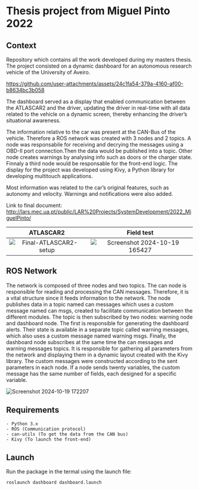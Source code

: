 # Thesis project from Miguel Pinto 2022

## Context

Repository which contains all the work developed during my masters thesis. The project consisted on a dynamic dashboard for an autonomous research vehicle of the University of Aveiro.

https://github.com/user-attachments/assets/24c1fa54-379a-4160-af00-b8634bc3b058

The dashboard served as a display that enabled communication between the ATLASCAR2 and the driver, updating the driver in real-time with all data related to the vehicle on a dynamic screen, thereby enhancing the driver’s situational awareness.

The information relative to the car was present at the CAN-Bus of the vehicle. Therefore a ROS network was created with 3 nodes and 2 topics. A node was responsabile for receiving and decrying the messages using a OBD-II port connection.Then the data would be published into a topic.  Other node creates warnings by analysing info such as doors or the charger state. Finnaly a third node would be responsable for the front-end logic. The display for the project was developed using Kivy, a Python library for developing multitouch applications.

Most information was related to the car’s original features, such as autonomy and velocity. Warnings and notifications were also added.

Link to final document: http://lars.mec.ua.pt/public/LAR%20Projects/SystemDevelopment/2022_MiguelPinto/

|                                                ATLASCAR2                                                |                                                   Field test                                                   |
| :-----------------------------------------------------------------------------------------------------: | :------------------------------------------------------------------------------------------------------------: |
| ![Final-ATLASCAR2-setup](https://github.com/user-attachments/assets/dc30f2cb-7cc8-4a2e-a729-0749d2315579) | ![Screenshot 2024-10-19 165427](https://github.com/user-attachments/assets/fc2b7229-ccbb-4928-85af-0701fa53b4e5) |

## ROS Network

The network is composed of three nodes and two topics. The can node is responsible for reading and processing the CAN messages. Therefore, it is a vital structure since it feeds information
to the network. The node publishes data in a topic named can messages which uses a custom message named can msgs, created to facilitate communication between the different modules. The topic is then subscribed by two nodes: warning node and dashboard node. The first is responsible for generating the dashboard alerts. Their state is available in a separate topic called warning messages, which also uses a custom message named warning msgs. Finally, the dashboard node subscribes at the same time the can messages and warning messages topics. It is responsible for gathering all parameters from the network and displaying them in a dynamic layout created with the Kivy library. The custom messages were constructed according to the sent parameters in each node. If a node sends twenty variables, the custom message has the same number of fields, each designed for a specific variable.

![Screenshot 2024-10-19 172207](https://github.com/user-attachments/assets/da0671ca-cc1f-41d9-a417-de4d67e222a9)

## Requirements

```
- Python 3.x
- ROS (Communication protocol)
- can-utils (To get the data from the CAN bus)
- Kivy (To launch the front-end)
```

## Launch

Run the package in the termal using the launch file:

```
roslaunch dashboard dashboard.launch
```
